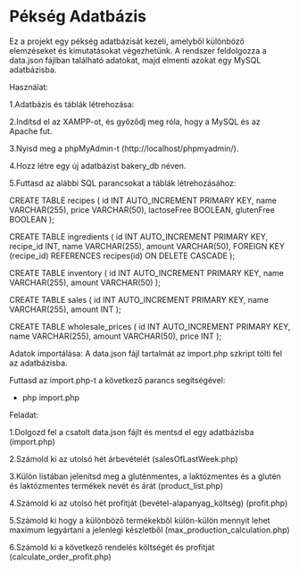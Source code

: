 
# Pékség Adatbázis

Ez a projekt egy pékség adatbázisát kezeli, amelyből különböző elemzéseket és kimutatásokat végezhetünk. A rendszer feldolgozza a data.json fájlban található adatokat, majd elmenti azokat egy MySQL adatbázisba.


Használat:

1.Adatbázis és táblák létrehozása:

2.Indítsd el az XAMPP-ot, és győződj meg róla, hogy a MySQL és az Apache fut.

3.Nyisd meg a phpMyAdmin-t (http://localhost/phpmyadmin/).

4.Hozz létre egy új adatbázist bakery_db néven.

5.Futtasd az alábbi SQL parancsokat a táblák létrehozásához:



CREATE TABLE recipes (
    id INT AUTO_INCREMENT PRIMARY KEY,
    name VARCHAR(255),
    price VARCHAR(50),
    lactoseFree BOOLEAN,
    glutenFree BOOLEAN
);

CREATE TABLE ingredients (
    id INT AUTO_INCREMENT PRIMARY KEY,
    recipe_id INT,
    name VARCHAR(255),
    amount VARCHAR(50),
    FOREIGN KEY (recipe_id) REFERENCES recipes(id) ON DELETE CASCADE
);

CREATE TABLE inventory (
    id INT AUTO_INCREMENT PRIMARY KEY,
    name VARCHAR(255),
    amount VARCHAR(50)
);

CREATE TABLE sales (
    id INT AUTO_INCREMENT PRIMARY KEY,
    name VARCHAR(255),
    amount INT
);

CREATE TABLE wholesale_prices (
    id INT AUTO_INCREMENT PRIMARY KEY,
    name VARCHAR(255),
    amount VARCHAR(50),
    price INT
);

Adatok importálása:
A data.json fájl tartalmát az import.php szkript tölti fel az adatbázisba.

Futtasd az import.php-t a következő parancs segítségével:
- php import.php

Feladat:

1.Dolgozd fel a csatolt data.json fájlt és mentsd el egy adatbázisba (import.php)

2.Számold ki az utolsó hét árbevételét (salesOfLastWeek.php)

3.Külön listában jelenítsd meg a gluténmentes, a laktózmentes és a glutén és laktózmentes termékek nevét és árát (product_list.php) 

4.Számold ki az utolsó hét profitját (bevétel-alapanyag_költség) (profit.php)

5.Számold ki hogy a különböző termékekből külön-külön mennyit lehet maximum legyártani a jelenlegi készletből (max_production_calculation.php)

6.Számold ki a következő rendelés költségét és profitját (calculate_order_profit.php)
